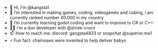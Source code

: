 - 👋 Hi, I’m @kangsta1
- 👀 I’m interested in making games, coding, videogames and cubing, i am currently ranked number 40,000 in my country
- 🌱 I’m currently learning godot coding and want to improve to C# or C++
- 👨‍💻 i'm a duo developer with @shrek-crocs  
- 📫 How to reach me: discord: gangsta4833 or snapchat @superior.me1
- ⚡ Fun fact: chainsaws were invented to help deliver babys

<!---
kangsta1/kangsta1 is a ✨ special ✨ repository because its `README.md` (this file) appears on your GitHub profile.
You can click the Preview link to take a look at your changes.
--->
